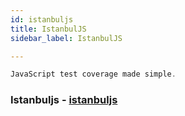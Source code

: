 ```yaml
---
id: istanbuljs
title: IstanbulJS
sidebar_label: IstanbulJS

---
```

```javascript
JavaScript test coverage made simple.
```

### Istanbuljs - [istanbuljs](https://istanbul.js.org/)